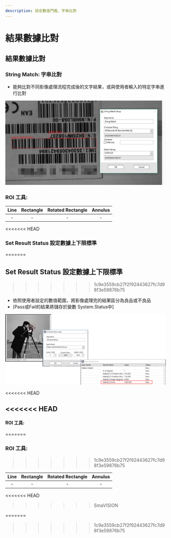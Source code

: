 ```yaml
---
description: 設定數值門檻、字串比對
---
```


# 結果數據比對

## 結果數據比對

### String Match: 字串比對

* 能夠比對不同影像處理流程完成後的文字結果，或與使用者輸入的特定字串進行比對

![](../../.gitbook/assets/tu-pian-31.jpg)

### ROI 工具:

| Line | Rectangle | Rotated Rectangle | Annulus |
| :---: | :---: | :---: | :---: |
| - | - | - | - |

&lt;&lt;&lt;&lt;&lt;&lt;&lt; HEAD

### Set Result Status 設定數據上下限標準

=======

## Set Result Status 設定數據上下限標準

> > > > > > > 1c9e3559cb27f2f92443627fc7d98f3e59876b75

* 依照使用者設定的數值範圍，將影像處理完的結果區分為良品或不良品
* \[Pass或Fail的結果將儲存於變數 System.Status中\]

![](../../.gitbook/assets/tu-pian-40.png)

&lt;&lt;&lt;&lt;&lt;&lt;&lt; HEAD

## &lt;&lt;&lt;&lt;&lt;&lt;&lt; HEAD

#### ROI 工具:

=======

### ROI 工具:

> > > > > > > 1c9e3559cb27f2f92443627fc7d98f3e59876b75

| Line | Rectangle | Rotated Rectangle | Annulus |
| :---: | :---: | :---: | :---: |
| - | - | - | - |

&lt;&lt;&lt;&lt;&lt;&lt;&lt; HEAD

> > > > > > > SmaVISION

=======

> > > > > > > 1c9e3559cb27f2f92443627fc7d98f3e59876b75

